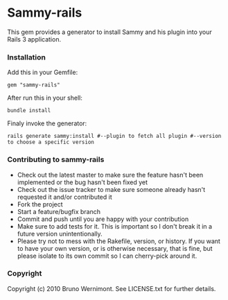 # Sammy-rails

This gem provides a generator to install Sammy and his plugin into your Rails 3 application.

### Installation

Add this in your Gemfile:

    gem "sammy-rails"
    
After run this in your shell:

    bundle install
    
Finaly invoke the generator:

    rails generate sammy:install #--plugin to fetch all plugin #--version to choose a specific version 

### Contributing to sammy-rails
 
* Check out the latest master to make sure the feature hasn't been implemented or the bug hasn't been fixed yet
* Check out the issue tracker to make sure someone already hasn't requested it and/or contributed it
* Fork the project
* Start a feature/bugfix branch
* Commit and push until you are happy with your contribution
* Make sure to add tests for it. This is important so I don't break it in a future version unintentionally.
* Please try not to mess with the Rakefile, version, or history. If you want to have your own version, or is otherwise necessary, that is fine, but please isolate to its own commit so I can cherry-pick around it.

### Copyright

Copyright (c) 2010 Bruno Wernimont. See LICENSE.txt for
further details.

